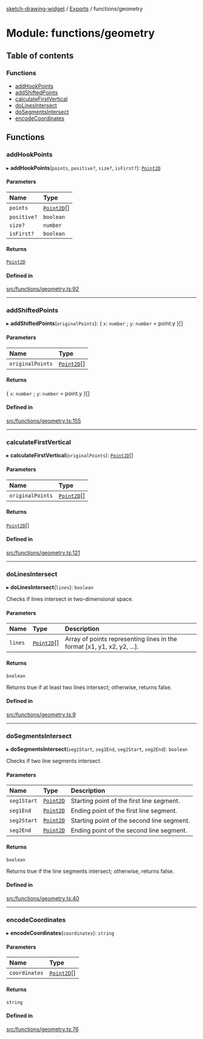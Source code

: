 [sketch-drawing-widget](../README.md) / [Exports](../modules.md) / functions/geometry

# Module: functions/geometry

## Table of contents

### Functions

-   [addHookPoints](functions_geometry.md#addhookpoints)
-   [addShiftedPoints](functions_geometry.md#addshiftedpoints)
-   [calculateFirstVertical](functions_geometry.md#calculatefirstvertical)
-   [doLinesIntersect](functions_geometry.md#dolinesintersect)
-   [doSegmentsIntersect](functions_geometry.md#dosegmentsintersect)
-   [encodeCoordinates](functions_geometry.md#encodecoordinates)

## Functions

### addHookPoints

▸ **addHookPoints**(`points`, `positive?`, `size?`, `isFirst?`): [`Point2D`](../interfaces/functions_types.Point2D.md)

#### Parameters

| Name        | Type                                                    |
| :---------- | :------------------------------------------------------ |
| `points`    | [`Point2D`](../interfaces/functions_types.Point2D.md)[] |
| `positive?` | `boolean`                                               |
| `size?`     | `number`                                                |
| `isFirst?`  | `boolean`                                               |

#### Returns

[`Point2D`](../interfaces/functions_types.Point2D.md)

#### Defined in

[src/functions/geometry.ts:92](https://github.com/miksrv/sketch-drawing-widget/blob/c680a9e/src/functions/geometry.ts#L92)

---

### addShiftedPoints

▸ **addShiftedPoints**(`originalPoints`): \{ `x`: `number` ; `y`: `number` = point.y }[]

#### Parameters

| Name             | Type                                                    |
| :--------------- | :------------------------------------------------------ |
| `originalPoints` | [`Point2D`](../interfaces/functions_types.Point2D.md)[] |

#### Returns

\{ `x`: `number` ; `y`: `number` = point.y }[]

#### Defined in

[src/functions/geometry.ts:155](https://github.com/miksrv/sketch-drawing-widget/blob/c680a9e/src/functions/geometry.ts#L155)

---

### calculateFirstVertical

▸ **calculateFirstVertical**(`originalPoints`): [`Point2D`](../interfaces/functions_types.Point2D.md)[]

#### Parameters

| Name             | Type                                                    |
| :--------------- | :------------------------------------------------------ |
| `originalPoints` | [`Point2D`](../interfaces/functions_types.Point2D.md)[] |

#### Returns

[`Point2D`](../interfaces/functions_types.Point2D.md)[]

#### Defined in

[src/functions/geometry.ts:121](https://github.com/miksrv/sketch-drawing-widget/blob/c680a9e/src/functions/geometry.ts#L121)

---

### doLinesIntersect

▸ **doLinesIntersect**(`lines`): `boolean`

Checks if lines intersect in two-dimensional space.

#### Parameters

| Name    | Type                                                    | Description                                                             |
| :------ | :------------------------------------------------------ | :---------------------------------------------------------------------- |
| `lines` | [`Point2D`](../interfaces/functions_types.Point2D.md)[] | Array of points representing lines in the format [x1, y1, x2, y2, ...]. |

#### Returns

`boolean`

Returns true if at least two lines intersect; otherwise, returns false.

#### Defined in

[src/functions/geometry.ts:9](https://github.com/miksrv/sketch-drawing-widget/blob/c680a9e/src/functions/geometry.ts#L9)

---

### doSegmentsIntersect

▸ **doSegmentsIntersect**(`seg1Start`, `seg1End`, `seg2Start`, `seg2End`): `boolean`

Checks if two line segments intersect.

#### Parameters

| Name        | Type                                                  | Description                                |
| :---------- | :---------------------------------------------------- | :----------------------------------------- |
| `seg1Start` | [`Point2D`](../interfaces/functions_types.Point2D.md) | Starting point of the first line segment.  |
| `seg1End`   | [`Point2D`](../interfaces/functions_types.Point2D.md) | Ending point of the first line segment.    |
| `seg2Start` | [`Point2D`](../interfaces/functions_types.Point2D.md) | Starting point of the second line segment. |
| `seg2End`   | [`Point2D`](../interfaces/functions_types.Point2D.md) | Ending point of the second line segment.   |

#### Returns

`boolean`

Returns true if the line segments intersect; otherwise, returns false.

#### Defined in

[src/functions/geometry.ts:40](https://github.com/miksrv/sketch-drawing-widget/blob/c680a9e/src/functions/geometry.ts#L40)

---

### encodeCoordinates

▸ **encodeCoordinates**(`coordinates`): `string`

#### Parameters

| Name          | Type                                                    |
| :------------ | :------------------------------------------------------ |
| `coordinates` | [`Point2D`](../interfaces/functions_types.Point2D.md)[] |

#### Returns

`string`

#### Defined in

[src/functions/geometry.ts:76](https://github.com/miksrv/sketch-drawing-widget/blob/c680a9e/src/functions/geometry.ts#L76)
